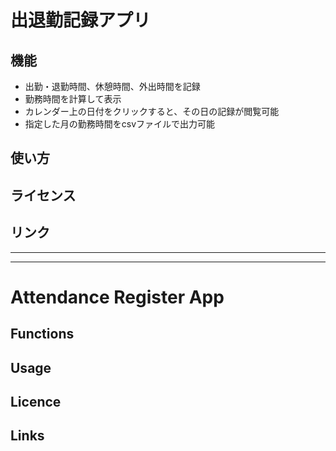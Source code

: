 # 出退勤記録アプリ

## 機能
* 出勤・退勤時間、休憩時間、外出時間を記録
* 勤務時間を計算して表示
* カレンダー上の日付をクリックすると、その日の記録が閲覧可能
* 指定した月の勤務時間をcsvファイルで出力可能

## 使い方


## ライセンス

## リンク

<hr>
<hr>

# Attendance Register App

## Functions

## Usage

## Licence

## Links